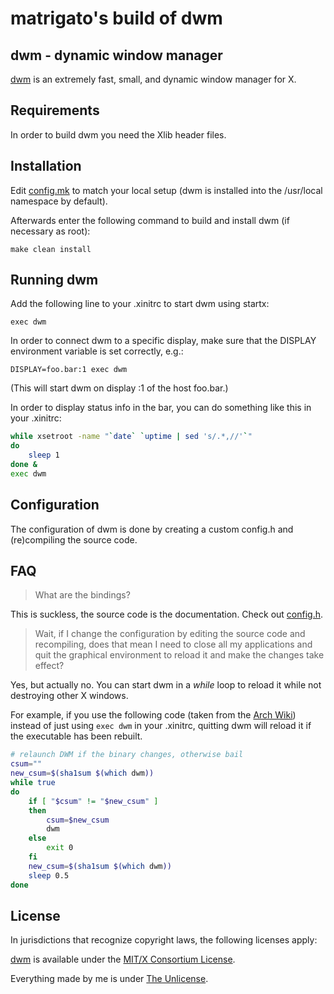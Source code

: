 matrigato's build of dwm
============================

dwm - dynamic window manager
------------
[dwm](https://dwm.suckless.org/) is an extremely fast, small, and dynamic window manager for X.


Requirements
------------
In order to build dwm you need the Xlib header files.


Installation
------------
Edit [config.mk](config.mk) to match your local setup (dwm is installed into
the /usr/local namespace by default).

Afterwards enter the following command to build and install dwm (if
necessary as root):

	make clean install


Running dwm
-----------
Add the following line to your .xinitrc to start dwm using startx:

	exec dwm

In order to connect dwm to a specific display, make sure that
the DISPLAY environment variable is set correctly, e.g.:

	DISPLAY=foo.bar:1 exec dwm

(This will start dwm on display :1 of the host foo.bar.)

In order to display status info in the bar, you can do something
like this in your .xinitrc:

```sh
while xsetroot -name "`date` `uptime | sed 's/.*,//'`"
do
	sleep 1
done &
exec dwm
```

Configuration
-------------
The configuration of dwm is done by creating a custom config.h
and (re)compiling the source code.

FAQ
------------
> What are the bindings?

This is suckless, the source code is the documentation. Check out [config.h](config.h).

> Wait, if I change the configuration by editing the source code and recompiling, does that mean I need to close all my applications and quit the graphical environment to reload it and make the changes take effect?

Yes, but actually no. You can start dwm in a _while_ loop to reload it while not destroying other X windows.

For example, if you use the following code (taken from the [Arch Wiki](https://wiki.archlinux.org/index.php/Dwm)) instead of just using `exec dwm` in your .xinitrc, quitting dwm will reload it if the executable has been rebuilt.

```sh
# relaunch DWM if the binary changes, otherwise bail
csum=""
new_csum=$(sha1sum $(which dwm))
while true
do
	if [ "$csum" != "$new_csum" ]
	then
		csum=$new_csum
		dwm
	else
		exit 0
	fi
	new_csum=$(sha1sum $(which dwm))
	sleep 0.5
done
```

License
------------
In jurisdictions that recognize copyright laws, the following licenses apply:

[dwm](https://git.suckless.org/dwm) is available under the [MIT/X Consortium License](LICENSES/MIT).

Everything made by me is under [The Unlicense](LICENSES/UNLICENSE).
